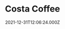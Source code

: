 ---
date: 2021-12-31T12:06:24.000Z
title: Costa Coffee
latitude: 52.04110814677451
longitude: 1.0998424762708157
category: checkin
---